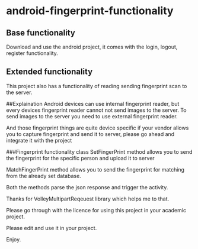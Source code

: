 # android-fingerprint-functionality
## Base functionality
Download and use the android project, it comes with the login, logout, register functionality.

## Extended functionality
This project also has a functionality of reading sending fingerprint scan to the server.

##Explaination
Android devices can use internal fingerprint reader, but every devices fingerprint reader cannot not send images to the server.
To send images to the server you need to use external fingerprint reader.

And those fingerprint things are quite device specific if your vendor allows you to capture fingerprint and send it to server,
please go ahead and integrate it with the project

###Fingerprint functionality class
SetFingerPrint method allows you to send the fingerprint for the specific person and upload it to server

MatchFingerPrint method allows you to send the fingerprint for matching from the already set database.

Both the methods parse the json response and trigger the activity.

Thanks for VolleyMultipartReqeuest library which helps me to that.

Please go through with the licence for using this project in your academic project.

Please edit and use it in your project.

Enjoy.
